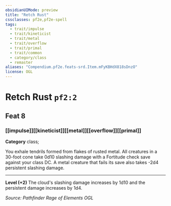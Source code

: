 ```yaml
---
obsidianUIMode: preview
title: "Retch Rust"
cssclasses: pf2e,pf2e-spell
tags:
  - trait/impulse
  - trait/kineticist
  - trait/metal
  - trait/overflow
  - trait/primal
  - trait/common
  - category/class
  - remaster
aliases: "Compendium.pf2e.feats-srd.Item.mFyKBHdX818sDnzO"
license: OGL
---
```

# Retch Rust `pf2:2`
## Feat 8
### [[impulse]][[kineticist]][[metal]][[overflow]][[primal]]

**Category** class; 




You exhale tendrils formed from flakes of rusted metal. All creatures in a 30-foot cone take 0d10 slashing damage with a Fortitude check save against your class DC. A metal creature that fails its save also takes -2d4 persistent slashing damage.

* * *

**Level (+2)** The cloud's slashing damage increases by 1d10 and the persistent damage increases by 1d4.

*Source: Pathfinder Rage of Elements*
*OGL*